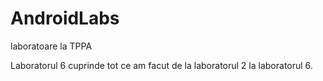 # AndroidLabs
laboratoare la TPPA


Laboratorul 6 cuprinde tot ce am facut de la laboratorul 2 la laboratorul 6.
